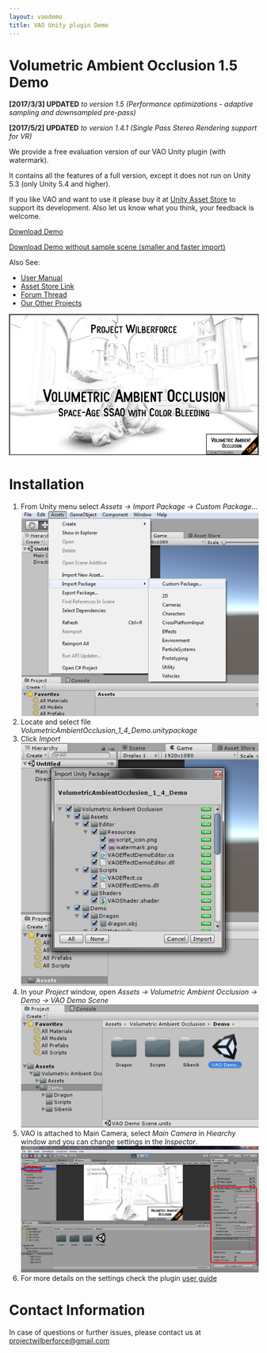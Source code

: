 ```yaml
---
layout: vaodemo
title: VAO Unity plugin Demo
---
```


# Volumetric Ambient Occlusion 1.5 Demo

**[2017/3/3] UPDATED** *to version 1.5 (Performance optimizations - adaptive sampling and downsampled pre-pass)*

**[2017/5/2] UPDATED** *to version 1.4.1 (Single Pass Stereo Rendering support for VR)*

We provide a free evaluation version of our VAO Unity plugin (with watermark).

It contains all the features of a full version, except it does not run on Unity 5.3 (only Unity 5.4 and higher).

If you like VAO and want to use it please buy it at [Unity Asset Store](http://u3d.as/xzs) to support its development. Also let us know what you think, your feedback is welcome.

<a href="https://projectwilberforce.github.io/vaodemo/VolumetricAmbientOcclusion_1_5_Demo.zip" class="downloadbtn">Download Demo</a>

<a href="https://projectwilberforce.github.io/vaodemo/VolumetricAmbientOcclusion_1_5_Demo_Small.zip">Download Demo without sample scene (smaller and faster import)</a>

Also See:

 - [User Manual](https://projectwilberforce.github.io/vaomanual)
 - [Asset Store Link](http://u3d.as/xzs)
 - [Forum Thread](http://forum.unity3d.com/threads/volumetric-ambient-occlusion-image-effect.428426/)
 - [Our Other Projects](https://www.assetstore.unity3d.com/en/#!/search/page=1/sortby=popularity/query=publisher:22764)

![](demo_screenshot.jpg)

# Installation

1. From Unity menu select *Assets -> Import Package -> Custom Package...*
![](install1.png)
2. Locate and select file *VolumetricAmbientOcclusion_1_4_Demo.unitypackage*  
3. Click *Import*   
![](install2.png)
4. In your *Project* window, open *Assets -> Volumetric Ambient Occlusion -> Demo -> VAO Demo Scene*  
![](install3.png)
5. VAO is attached to Main Camera, select *Main Camera* in *Hiearchy* window and you can change settings in the *Inspector*.
![](install4.png)
6. For more details on the settings check the plugin [user guide](/vaomanual)

# Contact Information
In case of questions or further issues, please contact us at <projectwilberforce@gmail.com>

